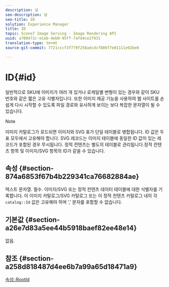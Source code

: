 ```yaml
---
description: 널
seo-description: 널
seo-title: ID
solution: Experience Manager
title: ID
topic: Scene7 Image Serving - Image Rendering API
uuid: a700472c-e1eb-4eb0-95ff-7afd4ce27931
translation-type: tm+mt
source-git-commit: 7721cccf3f779f258adcdcf886f7e01111e92be0

---
```



# ID{#id}

일반적으로 SKU에 이미지가 여러 개 있거나 로케일별 변형이 있는 경우와 같이 SKU 번호와 같은 짧은 고유 식별자입니다. 또한 이미지 제공 기능을 사용하여 웹 사이트를 손쉽게 다시 시작할 수 있도록 파일 경로와 유사하게 보이는 보다 복잡한 문자열이 될 수 있습니다.

>[!NOTE]
>
>이미지 카탈로그가 로드되면 이미지와 SVG 표가 단일 테이블로 병합됩니다. ID 값은 두 표 모두에서 고유해야 합니다. SVG 레코드는 이미지 테이블에 동일한 ID 값이 있는 레코드가 포함된 경우 무시됩니다. 정적 컨텐츠는 별도의 테이블로 관리됩니다.정적 컨텐츠 항목 및 이미지/SVG 항목의 ID가 같을 수 있습니다.

## 속성 {#section-874a6853f67b4b229341ca76682884ae}

텍스트 문자열. 필수. 이미지/SVG 또는 정적 컨텐츠 데이터 테이블에 대한 식별자를 기록합니다. 이 이미지 카탈로그/SVG 카탈로그 또는 이 정적 컨텐츠 카탈로그 내의 각 `catalog::Id` 값은 고유해야 하며 &#39;,&#39; 문자를 포함할 수 없습니다.

## 기본값 {#section-a26e7d83a5ee44b5918baef82ee48e14}

없음.

## 참조 {#section-a258d818487d4ee6b7a99a65d18471a9}

[속성::RootId](../../../../../../is-api/image-catalog/image-serving-api-ref/c-image-catalog-reference/c-attributes-reference/r-rootid.md#reference-13653312925e4a08b90f99961d53f546)
